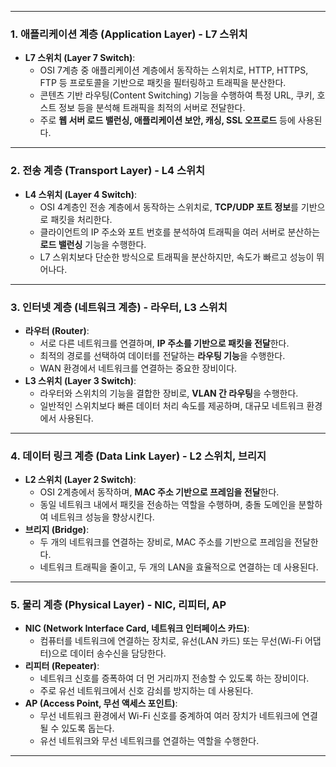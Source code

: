 
---

### **1. 애플리케이션 계층 (Application Layer) - L7 스위치**  
   - **L7 스위치 (Layer 7 Switch)**:  
     - OSI 7계층 중 애플리케이션 계층에서 동작하는 스위치로, HTTP, HTTPS, FTP 등 프로토콜을 기반으로 패킷을 필터링하고 트래픽을 분산한다.  
     - 콘텐츠 기반 라우팅(Content Switching) 기능을 수행하여 특정 URL, 쿠키, 호스트 정보 등을 분석해 트래픽을 최적의 서버로 전달한다.  
     - 주로 **웹 서버 로드 밸런싱, 애플리케이션 보안, 캐싱, SSL 오프로드** 등에 사용된다.  

---

### **2. 전송 계층 (Transport Layer) - L4 스위치**  
   - **L4 스위치 (Layer 4 Switch)**:  
     - OSI 4계층인 전송 계층에서 동작하는 스위치로, **TCP/UDP 포트 정보**를 기반으로 패킷을 처리한다.  
     - 클라이언트의 IP 주소와 포트 번호를 분석하여 트래픽을 여러 서버로 분산하는 **로드 밸런싱** 기능을 수행한다.  
     - L7 스위치보다 단순한 방식으로 트래픽을 분산하지만, 속도가 빠르고 성능이 뛰어나다.  

---

### **3. 인터넷 계층 (네트워크 계층) - 라우터, L3 스위치**  
   - **라우터 (Router)**:  
     - 서로 다른 네트워크를 연결하며, **IP 주소를 기반으로 패킷을 전달**한다.  
     - 최적의 경로를 선택하여 데이터를 전달하는 **라우팅 기능**을 수행한다.  
     - WAN 환경에서 네트워크를 연결하는 중요한 장비이다.  
   - **L3 스위치 (Layer 3 Switch)**:  
     - 라우터와 스위치의 기능을 결합한 장비로, **VLAN 간 라우팅**을 수행한다.  
     - 일반적인 스위치보다 빠른 데이터 처리 속도를 제공하며, 대규모 네트워크 환경에서 사용된다.  

---

### **4. 데이터 링크 계층 (Data Link Layer) - L2 스위치, 브리지**  
   - **L2 스위치 (Layer 2 Switch)**:  
     - OSI 2계층에서 동작하며, **MAC 주소 기반으로 프레임을 전달**한다.  
     - 동일 네트워크 내에서 패킷을 전송하는 역할을 수행하며, 충돌 도메인을 분할하여 네트워크 성능을 향상시킨다.  
   - **브리지 (Bridge)**:  
     - 두 개의 네트워크를 연결하는 장비로, MAC 주소를 기반으로 프레임을 전달한다.  
     - 네트워크 트래픽을 줄이고, 두 개의 LAN을 효율적으로 연결하는 데 사용된다.  

---

### **5. 물리 계층 (Physical Layer) - NIC, 리피터, AP**  
   - **NIC (Network Interface Card, 네트워크 인터페이스 카드)**:  
     - 컴퓨터를 네트워크에 연결하는 장치로, 유선(LAN 카드) 또는 무선(Wi-Fi 어댑터)으로 데이터 송수신을 담당한다.  
   - **리피터 (Repeater)**:  
     - 네트워크 신호를 증폭하여 더 먼 거리까지 전송할 수 있도록 하는 장비이다.  
     - 주로 유선 네트워크에서 신호 감쇠를 방지하는 데 사용된다.  
   - **AP (Access Point, 무선 액세스 포인트)**:  
     - 무선 네트워크 환경에서 Wi-Fi 신호를 중계하여 여러 장치가 네트워크에 연결될 수 있도록 돕는다.  
     - 유선 네트워크와 무선 네트워크를 연결하는 역할을 수행한다.  

---
